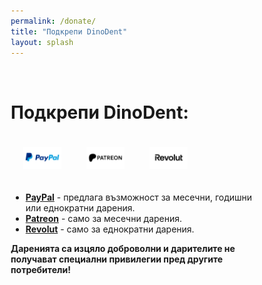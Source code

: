 ```yaml
---
permalink: /donate/
title: "Подкрепи DinoDent"
layout: splash
---
```

<br>

<style>
* {
  box-sizing: border-box;
}

.column {
  float: left;
  width: 25%;
  padding: 20px;
  text-align: center;
}

/* Clearfix (clear floats) */
.row::after {
  float: center;
  content: "";
  clear: both;
  display: table;
}
</style>

# Подкрепи DinoDent:

<div class="row">

  <div class="column">
     <a href="https://www.paypal.com/donate/?hosted_button_id=J7SDR7Y7BLUKL"><img src="/assets/images/donate_paypal.png"></a>
  </div>
  <div class="column">
    <a href="https://www.patreon.com/user?u=20719035"><img src="/assets/images/donate_patreon.png"></a>
  </div>
  <div class="column">
    <a href="https://revolut.me/thefinalcutbg"><img src="/assets/images/donate_revolut.png"></a>
  </div>
</div>

- [<b>PayPal</b>](https://www.paypal.com/donate/?hosted_button_id=J7SDR7Y7BLUKL) - предлага възможност за месечни, годишни или еднократни дарения.
- [<b>Patreon</b>](https://www.patreon.com/user?u=20719035) - само за месечни дарения.
- [<b>Revolut</b>](https://revolut.me/thefinalcutbg) - само за еднократни дарения.

<b>Даренията са изцяло доброволни и дарителите не получават специални привилегии пред другите потребители!</b>
